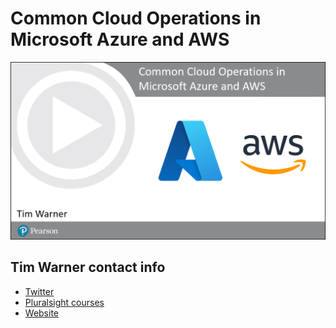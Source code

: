 # Common Cloud Operations in Microsoft Azure and AWS

![cover slide](azure-aws-cover.png)

## Tim Warner contact info

* [Twitter](https://twitter.com/techtrainertim)
* [Pluralsight courses](https://www.pluralsight.com/authors/tim-warner)
* [Website](https://techtrainertim.com/)
